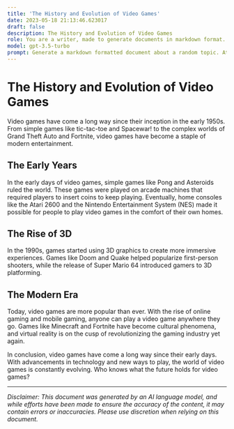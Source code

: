 ```yaml
---
title: 'The History and Evolution of Video Games'
date: 2023-05-18 21:13:46.623017
draft: false
description: The History and Evolution of Video Games
role: You are a writer, made to generate documents in markdown format. It is very important that all of the documents you generate are in valid markdown format.
model: gpt-3.5-turbo
prompt: Generate a markdown formatted document about a random topic. At the bottom, include a disclaimer explaining that the document was generated by you. The first line of the document should be the title. Make sure that the entire document is in proper markdown format, using a mix of various tags to make the document visually appealing.
---
```


# The History and Evolution of Video Games 

Video games have come a long way since their inception in the early 1950s. From simple games like tic-tac-toe and Spacewar! to the complex worlds of Grand Theft Auto and Fortnite, video games have become a staple of modern entertainment. 

## The Early Years 

In the early days of video games, simple games like Pong and Asteroids ruled the world. These games were played on arcade machines that required players to insert coins to keep playing. Eventually, home consoles like the Atari 2600 and the Nintendo Entertainment System (NES) made it possible for people to play video games in the comfort of their own homes. 

## The Rise of 3D 

In the 1990s, games started using 3D graphics to create more immersive experiences. Games like Doom and Quake helped popularize first-person shooters, while the release of Super Mario 64 introduced gamers to 3D platforming. 

## The Modern Era 

Today, video games are more popular than ever. With the rise of online gaming and mobile gaming, anyone can play a video game anywhere they go. Games like Minecraft and Fortnite have become cultural phenomena, and virtual reality is on the cusp of revolutionizing the gaming industry yet again. 

In conclusion, video games have come a long way since their early days. With advancements in technology and new ways to play, the world of video games is constantly evolving. Who knows what the future holds for video games? 

---

*Disclaimer: This document was generated by an AI language model, and while efforts have been made to ensure the accuracy of the content, it may contain errors or inaccuracies. Please use discretion when relying on this document.*